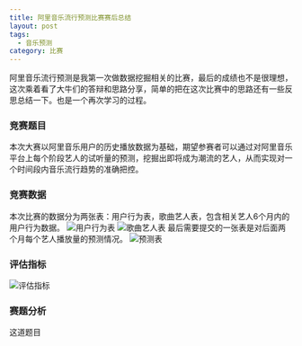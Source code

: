 ```yaml
---
title: 阿里音乐流行预测比赛赛后总结
layout: post
tags:
  - 音乐预测
category: 比赛
---
```

阿里音乐流行预测是我第一次做数据挖掘相关的比赛，最后的成绩也不是很理想，这次乘着看了大牛们的答辩和思路分享，简单的把在这次比赛中的思路还有一些反思总结一下。也是一个再次学习的过程。
### 竞赛题目
本次大赛以阿里音乐用户的历史播放数据为基础，期望参赛者可以通过对阿里音乐平台上每个阶段艺人的试听量的预测，挖掘出即将成为潮流的艺人，从而实现对一个时间段内音乐流行趋势的准确把控。
### 竞赛数据
本次比赛的数据分为两张表：用户行为表，歌曲艺人表，包含相关艺人6个月内的用户行为数据。
![用户行为表](http://om2p3ffxr.bkt.clouddn.com/1.png)
![歌曲艺人表](http://om2p3ffxr.bkt.clouddn.com/2.png)
最后需要提交的一张表是对后面两个月每个艺人播放量的预测情况。
![预测表](http://om2p3ffxr.bkt.clouddn.com/3.png)
### 评估指标
![评估指标](http://om2p3ffxr.bkt.clouddn.com/4.png)
### 赛题分析
这道题目